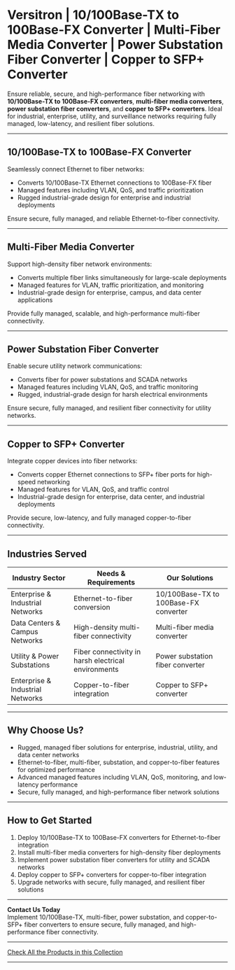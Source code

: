 # Versitron | 10/100Base-TX to 100Base-FX Converter | Multi-Fiber Media Converter | Power Substation Fiber Converter | Copper to SFP+ Converter

Ensure reliable, secure, and high-performance fiber networking with **10/100Base-TX to 100Base-FX converters**, **multi-fiber media converters**, **power substation fiber converters**, and **copper to SFP+ converters**. Ideal for industrial, enterprise, utility, and surveillance networks requiring fully managed, low-latency, and resilient fiber solutions.

---

## 10/100Base-TX to 100Base-FX Converter

Seamlessly connect Ethernet to fiber networks:

- Converts 10/100Base-TX Ethernet connections to 100Base-FX fiber  
- Managed features including VLAN, QoS, and traffic prioritization  
- Rugged industrial-grade design for enterprise and industrial deployments  

Ensure secure, fully managed, and reliable Ethernet-to-fiber connectivity.

---

## Multi-Fiber Media Converter

Support high-density fiber network environments:

- Converts multiple fiber links simultaneously for large-scale deployments  
- Managed features for VLAN, traffic prioritization, and monitoring  
- Industrial-grade design for enterprise, campus, and data center applications  

Provide fully managed, scalable, and high-performance multi-fiber connectivity.

---

## Power Substation Fiber Converter

Enable secure utility network communications:

- Converts fiber for power substations and SCADA networks  
- Managed features including VLAN, QoS, and traffic monitoring  
- Rugged, industrial-grade design for harsh electrical environments  

Ensure secure, fully managed, and resilient fiber connectivity for utility networks.

---

## Copper to SFP+ Converter

Integrate copper devices into fiber networks:

- Converts copper Ethernet connections to SFP+ fiber ports for high-speed networking  
- Managed features for VLAN, QoS, and traffic control  
- Industrial-grade design for enterprise, data center, and industrial deployments  

Provide secure, low-latency, and fully managed copper-to-fiber connectivity.

---

## Industries Served

| Industry Sector                  | Needs & Requirements                             | Our Solutions                                        |
|----------------------------------|-------------------------------------------------|-----------------------------------------------------|
| Enterprise & Industrial Networks | Ethernet-to-fiber conversion                     | 10/100Base-TX to 100Base-FX converter              |
| Data Centers & Campus Networks   | High-density multi-fiber connectivity           | Multi-fiber media converter                          |
| Utility & Power Substations      | Fiber connectivity in harsh electrical environments | Power substation fiber converter                  |
| Enterprise & Industrial Networks | Copper-to-fiber integration                      | Copper to SFP+ converter                             |

---

## Why Choose Us?

- Rugged, managed fiber solutions for enterprise, industrial, utility, and data center networks  
- Ethernet-to-fiber, multi-fiber, substation, and copper-to-fiber features for optimized performance  
- Advanced managed features including VLAN, QoS, monitoring, and low-latency performance  
- Secure, fully managed, and high-performance fiber network solutions  

---

## How to Get Started

1. Deploy 10/100Base-TX to 100Base-FX converters for Ethernet-to-fiber integration  
2. Install multi-fiber media converters for high-density fiber deployments  
3. Implement power substation fiber converters for utility and SCADA networks  
4. Deploy copper to SFP+ converters for copper-to-fiber integration  
5. Upgrade networks with secure, fully managed, and resilient fiber solutions  

---

**Contact Us Today**  
Implement 10/100Base-TX, multi-fiber, power substation, and copper-to-SFP+ fiber converters to ensure secure, fully managed, and high-performance fiber connectivity.

---

[Check All the Products in this Collection](https://www.versitron.com/collections/fiber-optic-media-converters)

---
